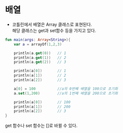 # 배열
- 코틀린에서 배열은 Array 클래스로 표현된다.  
  해당 클래스는 get과 set함수 등을 가지고 있다.


```kotlin
fun main(args: Array<String>){
    var a = arrayOf(1,2,3)

    println(a.get(0))   // 1
    println(a.get(1))   // 2
    println(a.get(2))   // 3

    println(a[0])       // 1
    println(a[1])       // 2
    println(a[2])       // 3

    a[0] = 100          //a의 0번째 배열을 100으로 초기화
    a.set(1,200)        //a의 1번째 배열을 200으로 초기화

    println(a[0])       // 100
    println(a[1])       // 200
    println(a[2])       // 3
}
```
get 함수나 set 함수는 []로 바뀔 수 있다.

